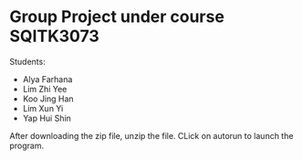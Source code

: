 # Group Project under course SQITK3073
Students:

* Alya Farhana
* Lim Zhi Yee
* Koo Jing Han
* Lim Xun Yi
* Yap Hui Shin

After downloading the zip file, unzip the file.
CLick on autorun to launch the program.
